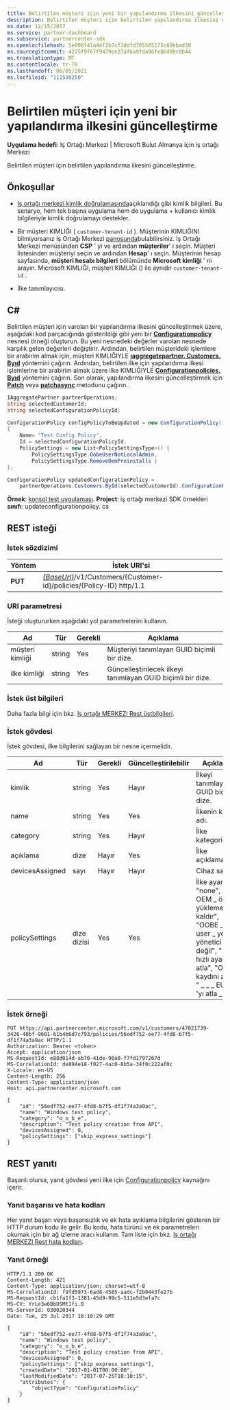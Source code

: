 ```yaml
---
title: Belirtilen müşteri için yeni bir yapılandırma ilkesini güncelleştirme
description: Belirtilen müşteri için belirtilen yapılandırma ilkesini güncelleştirme.
ms.date: 12/15/2017
ms.service: partner-dashboard
ms.subservice: partnercenter-sdk
ms.openlocfilehash: 5e008f41a44f2b7cf3ddfd705505175c69bbad38
ms.sourcegitcommit: 4275f9f67f9479ce27af6a9fda96fe86d0bc0b44
ms.translationtype: MT
ms.contentlocale: tr-TR
ms.lasthandoff: 06/05/2021
ms.locfileid: "111530250"
---
```

# <a name="update-a-configuration-policy-for-the-specified-customer"></a>Belirtilen müşteri için yeni bir yapılandırma ilkesini güncelleştirme

**Uygulama hedefi**: Iş Ortağı Merkezi | Microsoft Bulut Almanya için iş ortağı Merkezi

Belirtilen müşteri için belirtilen yapılandırma ilkesini güncelleştirme.

## <a name="prerequisites"></a>Önkoşullar

- [Iş ortağı merkezi kimlik doğrulamasında](partner-center-authentication.md)açıklandığı gibi kimlik bilgileri. Bu senaryo, hem tek başına uygulama hem de uygulama + kullanıcı kimlik bilgileriyle kimlik doğrulamayı destekler.

- Bir müşteri KIMLIĞI ( `customer-tenant-id` ). Müşterinin KIMLIĞINI bilmiyorsanız Iş Ortağı Merkezi [panosunda](https://partner.microsoft.com/dashboard)bulabilirsiniz. Iş Ortağı Merkezi menüsünden **CSP** ' yi ve ardından **müşteriler**' i seçin. Müşteri listesinden müşteriyi seçin ve ardından **Hesap**' ı seçin. Müşterinin hesap sayfasında, **müşteri hesabı bilgileri** bölümünde **Microsoft kimliği** ' ni arayın. Microsoft KIMLIĞI, müşteri KIMLIĞI () ile aynıdır `customer-tenant-id` .

- İlke tanımlayıcısı.

## <a name="c"></a>C\#

Belirtilen müşteri için varolan bir yapılandırma ilkesini güncelleştirmek üzere, aşağıdaki kod parçacığında gösterildiği gibi yeni bir [**Configurationpolicy**](/dotnet/api/microsoft.store.partnercenter.models.devicesdeployment.configurationpolicy) nesnesi örneği oluşturun. Bu yeni nesnedeki değerler varolan nesnede karşılık gelen değerleri değiştirir. Ardından, belirtilen müşterideki işlemlere bir arabirim almak için, müşteri KIMLIĞIYLE [**ıaggregatepartner. Customers. Byıd**](/dotnet/api/microsoft.store.partnercenter.customers.icustomercollection.byid) yöntemini çağırın. Ardından, belirtilen ilke için yapılandırma ilkesi işlemlerine bir arabirim almak üzere ilke KIMLIĞIYLE [**Configurationpolicies. Byıd**](/dotnet/api/microsoft.store.partnercenter.devicesdeployment.iconfigurationpolicycollection.byid) yöntemini çağırın. Son olarak, yapılandırma ilkesini güncelleştirmek için [**Patch**](/dotnet/api/microsoft.store.partnercenter.devicesdeployment.iconfigurationpolicy.patch) veya [**patchasync**](/dotnet/api/microsoft.store.partnercenter.devicesdeployment.iconfigurationpolicy.patchasync) metodunu çağırın.

``` csharp
IAggregatePartner partnerOperations;
string selectedCustomerId;
string selectedConfigurationPolicyId;

ConfigurationPolicy configPolicyToBeUpdated = new ConfigurationPolicy()
{
    Name= "Test Config Policy",
    Id = selectedConfigurationPolicyId,
    PolicySettings = new List<PolicySettingsType>() {
        PolicySettingsType.OobeUserNotLocalAdmin,
        PolicySettingsType.RemoveOemPreinstalls }
};

ConfigurationPolicy updatedConfigurationPolicy =
    partnerOperations.Customers.ById(selectedCustomerId).ConfigurationPolicies.ById(selectedConfigurationPolicyId).Patch(configPolicyToBeUpdated);
```

**Örnek**: [konsol test uygulaması](console-test-app.md). **Project**: iş ortağı merkezi SDK örnekleri **sınıfı**: updateconfigurationpolicy. cs

## <a name="rest-request"></a>REST isteği

### <a name="request-syntax"></a>İstek sözdizimi

| Yöntem  | İstek URI'si                                                                                          |
|---------|------------------------------------------------------------------------------------------------------|
| **PUT** | [*{BaseUrl}*](partner-center-rest-urls.md)/v1/Customers/{Customer-id}/policies/{Policy-ID} http/1.1 |

### <a name="uri-parameter"></a>URI parametresi

İsteği oluştururken aşağıdaki yol parametrelerini kullanın.

| Ad        | Tür   | Gerekli | Açıklama                                                   |
|-------------|--------|----------|---------------------------------------------------------------|
| müşteri kimliği | string | Yes      | Müşteriyi tanımlayan GUID biçimli bir dize.         |
| ilke kimliği   | string | Yes      | Güncelleştirilecek ilkeyi tanımlayan GUID biçimli bir dize. |

### <a name="request-headers"></a>İstek üst bilgileri

Daha fazla bilgi için bkz. [Iş ortağı MERKEZI Rest üstbilgileri](headers.md).

### <a name="request-body"></a>İstek gövdesi

İstek gövdesi, ilke bilgilerini sağlayan bir nesne içermelidir.

| Ad            | Tür             | Gerekli | Güncelleştirilebilir | Açıklama                                                                                                                                              |
|-----------------|------------------|----------|-----------|----------------------------------------------------------------------------------------------------------------------------------------------------------|
| kimlik              | string           | Yes      | Hayır        | İlkeyi tanımlayan GUID biçimli dize.                                                                                                    |
| name            | string           | Yes      | Yes       | İlkenin kolay adı.                                                                                                                         |
| category        | string           | Yes      | Hayır        | İlke kategorisi.                                                                                                                                     |
| açıklama     | dize           | Hayır       | Yes       | İlke açıklaması.                                                                                                                                  |
| devicesAssigned | sayı           | Hayır       | Hayır        | Cihaz sayısı.                                                                                                                                   |
| policySettings  | dize dizisi | Yes      | Yes       | İlke ayarları: "none", " \_ OEM \_ ön yüklemelerini kaldır", "OOBE \_ user \_ yerel yönetici değil", " \_ \_ \_ hızlı ayarları atla", "OEM kaydını atla", " \_ \_ \_ EULA 'yı atla \_ ". |

### <a name="request-example"></a>İstek örneği

```http
PUT https://api.partnercenter.microsoft.com/v1/customers/47021739-3426-40bf-9601-61b4b6d7c793/policies/56edf752-ee77-4fd8-b7f5-df1f74a3a9ac HTTP/1.1
Authorization: Bearer <token>
Accept: application/json
MS-RequestId: e88d014d-ab70-41de-90a0-f7fd1797267d
MS-CorrelationId: de894e18-f027-4ac0-8b5a-34f0c222af0c
X-Locale: en-US
Content-Length: 256
Content-Type: application/json
Host: api.partnercenter.microsoft.com

{
    "id": "56edf752-ee77-4fd8-b7f5-df1f74a3a9ac",
    "name": "Windows test policy",
    "category": "o_o_b_e",
    "description": "Test policy creation from API",
    "devicesAssigned": 0,
    "policySettings": ["skip_express_settings"]
}
```

## <a name="rest-response"></a>REST yanıtı

Başarılı olursa, yanıt gövdesi yeni ilke için [Configurationpolicy](device-deployment-resources.md#configurationpolicy) kaynağını içerir.

### <a name="response-success-and-error-codes"></a>Yanıt başarısı ve hata kodları

Her yanıt başarı veya başarısızlık ve ek hata ayıklama bilgilerini gösteren bir HTTP durum kodu ile gelir. Bu kodu, hata türünü ve ek parametreleri okumak için bir ağ izleme aracı kullanın. Tam liste için bkz. [Iş ortağı MERKEZI Rest hata kodları](error-codes.md).

### <a name="response-example"></a>Yanıt örneği

```http
HTTP/1.1 200 OK
Content-Length: 421
Content-Type: application/json; charset=utf-8
MS-CorrelationId: f9fd5973-6ad8-4585-aadc-f2b0443fe27b
MS-RequestId: cb1fa1f3-1381-45d9-99c5-511e5d3efa7c
MS-CV: YrLe3w6BbUSMt1fi.0
MS-ServerId: 030020344
Date: Tue, 25 Jul 2017 18:10:29 GMT

{
    "id": "56edf752-ee77-4fd8-b7f5-df1f74a3a9ac",
    "name": "Windows test policy",
    "category": "o_o_b_e",
    "description": "Test policy creation from API",
    "devicesAssigned": 0,
    "policySettings": ["skip_express_settings"],
    "createdDate": "2017-01-01T00:00:00",
    "lastModifiedDate": "2017-07-25T18:10:15",
    "attributes": {
        "objectType": "ConfigurationPolicy"
    }
}
```
